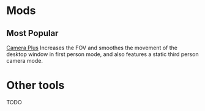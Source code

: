 <!-- TITLE: All Mods -->
<!-- SUBTITLE: An attempt to list all mods that exist for Beat Saber -->

# Mods
## Most Popular

[Camera Plus](https://github.com/xyonico/CameraPlus/releases)
Increases the FOV and smoothes the movement of the desktop window in first person mode, and also features a static third person camera mode.
# Other tools
TODO